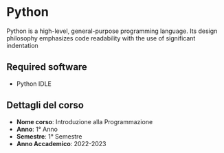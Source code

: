 # Python
Python is a high-level, general-purpose programming language. Its design philosophy emphasizes code readability with the use of significant indentation

## Required software
* Python IDLE

## Dettagli del corso
- **Nome corso**: Introduzione alla Programmazione
- **Anno**: 1° Anno
- **Semestre**: 1° Semestre
- **Anno Accademico**: 2022-2023
